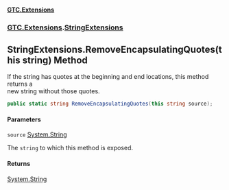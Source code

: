 #### [GTC.Extensions](GTCExtensions.md 'GTC Extensions')
### [GTC.Extensions](GTCExtensions.md#GTC.Extensions 'GTC.Extensions').[StringExtensions](StringExtensions.md 'GTC.Extensions.StringExtensions')

## StringExtensions.RemoveEncapsulatingQuotes(this string) Method

If the string has quotes at the beginning and end locations, this method returns a   
new string without those quotes.

```csharp
public static string RemoveEncapsulatingQuotes(this string source);
```
#### Parameters

<a name='GTC.Extensions.StringExtensions.RemoveEncapsulatingQuotes(thisstring).source'></a>

`source` [System.String](https://docs.microsoft.com/en-us/dotnet/api/System.String 'System.String')

The `string` to which this method is exposed.

#### Returns
[System.String](https://docs.microsoft.com/en-us/dotnet/api/System.String 'System.String')